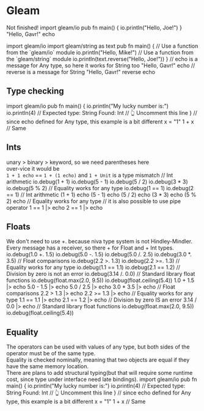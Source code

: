 # Gleam
Not finished!
<compare>
    <code-block lang="Scala">
        import gleam/io
        pub fn main() {
            io.println("Hello, Joe!")
        }
    </code-block>
    <code-block lang="Scala">
        "Hello, Gavr!" echo
    </code-block>
</compare>

<compare>
    <code-block lang="Scala">
        import gleam/io
        import gleam/string as text
        pub fn main() {
            // Use a function from the `gleam/io` module
            io.println("Hello, Mike!")
            // Use a function from the `gleam/string` module
            io.println(text.reverse("Hello, Joe!"))
        }
    </code-block>
    <code-block lang="Scala">
        // echo is a message for Any type, so here it works for String too
        "Hello, Gavr!" echo
        // reverse is a message for String
        "Hello, Gavr!" reverse echo
    </code-block>
</compare>

## Type checking

<compare>
    <code-block lang="Scala">
        import gleam/io
        pub fn main() {
            io.println("My lucky number is:")
            io.println(4) // Expected type: String Found: Int
            // 👆️ Uncomment this line
        }
    </code-block>
    <code-block lang="Scala">
        // since echo defined for Any type, this example is a bit different
        x = "1"
        1 + x // Same
    </code-block>
</compare>

## Ints
unary > binary > keyword, so we need parentheses here  
over-vice it would be  
`1 + 1 echo` == `1 + (1 echo)` and `1 + Unit` is a type mismatch
<compare>
    <code-block lang="Scala">
        // Int arithmetic
        io.debug(1 + 1)
        io.debug(5 - 1)
        io.debug(5 / 2)
        io.debug(3 * 3)
        io.debug(5 % 2)
        // Equality works for any type
        io.debug(1 == 1)
        io.debug(2 == 1)
    </code-block>
    <code-block lang="Scala">
        // Int arithmetic
        (1 + 1) echo
        (5 - 1) echo
        (5 / 2) echo
        (3 * 3) echo
        (5 % 2) echo
        // Equality works for any type
        // it is also possible to use pipe operator
        1 == 1 |> echo
        2 == 1 |> echo
    </code-block>
</compare>

## Floats

We don't need to use +. because niva type system is not Hindley-Mindler.  
Every message has a receiver, so there + for Float and + Int types. 
<compare>
    <code-block lang="Scala">
        io.debug(1.0 +. 1.5)
        io.debug(5.0 -. 1.5)
        io.debug(5.0 /. 2.5)
        io.debug(3.0 *. 3.5)
        // Float comparisons
        io.debug(2.2 >. 1.3)
        io.debug(2.2 >=. 1.3)
        // Equality works for any type
        io.debug(1.1 == 1.1)
        io.debug(2.1 == 1.2)
        // Division by zero is not an error
        io.debug(3.14 /. 0.0)
        // Standard library float functions
        io.debug(float.max(2.0, 9.5))
        io.debug(float.ceiling(5.4))
    </code-block>
    <code-block lang="Scala">
        1.0 + 1.5 |> echo
        5.0 - 1.5 |> echo
        5.0 / 2.5 |> echo
        3.0 * 3.5 |> echo
        // Float comparisons
        2.2 > 1.3 |> echo
        2.2 >= 1.3 |> echo
        // Equality works for any type
        1.1 == 1.1 |> echo
        2.1 == 1.2 |> echo
        // Division by zero IS an error
        3.14 / 0.0 |> echo
        // Standard library float functions
        io.debug(float.max(2.0, 9.5))
        io.debug(float.ceiling(5.4))
    </code-block>
</compare>

## Equality
The operators can be used with values of any type, but both sides of the operator must be of the same type.  
Equality is checked nominally, meaning that two objects are equal if they have the same memory location.  
There are plans to add structural typing(but that will require some runtime cost, since type under interface need late bindings).
<compare>
    <code-block lang="Scala">
        import gleam/io
        pub fn main() {
            io.println("My lucky number is:")
            io.println(4) // Expected type: String Found: Int
            // 👆️ Uncomment this line
        }
    </code-block>
    <code-block lang="Scala">
        // since echo defined for Any type, this example is a bit different
        x = "1"
        1 + x // Same
    </code-block>
</compare>  
